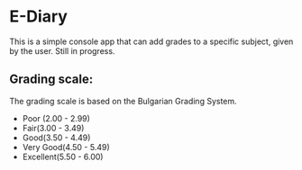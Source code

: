 # E-Diary
This is a simple console app that can add grades to a specific subject, given by the user. Still in progress.

## Grading scale:
The grading scale is based on the Bulgarian Grading System.
- Poor (2.00 - 2.99)
- Fair(3.00 - 3.49)
- Good(3.50 - 4.49)
- Very Good(4.50 - 5.49)
- Excellent(5.50 - 6.00)
